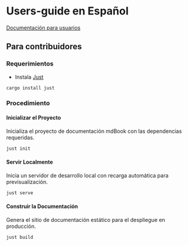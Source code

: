 # Users-guide en Español

[Documentación para usuarios](https://mostro.network/docs-spanish/)

## Para contribuidores

### Requerimientos

* Instala [Just](https://github.com/casey/just) 
```bash
cargo install just
```

### Procedimiento

#### Inicializar el Proyecto

Inicializa el proyecto de documentación mdBook con las dependencias requeridas.

```bash
just init
```

#### Servir Localmente

Inicia un servidor de desarrollo local con recarga automática para previsualización.

```bash
just serve
```

#### Construir la Documentación

Genera el sitio de documentación estático para el despliegue en producción.

```bash
just build
```
